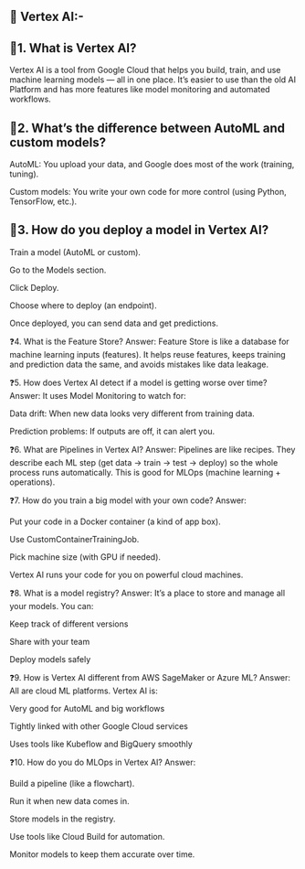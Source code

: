## 🧠 Vertex AI:-

## 🔵1. What is Vertex AI?

Vertex AI is a tool from Google Cloud that helps you build, train, and use machine learning models — all in one place. It’s easier to use than the old AI Platform and has more features like model monitoring and automated workflows.

## 🔵2. What’s the difference between AutoML and custom models?

AutoML: You upload your data, and Google does most of the work (training, tuning).

Custom models: You write your own code for more control (using Python, TensorFlow, etc.).

## 🔵3. How do you deploy a model in Vertex AI?

Train a model (AutoML or custom).

Go to the Models section.

Click Deploy.

Choose where to deploy (an endpoint).

Once deployed, you can send data and get predictions.

❓4. What is the Feature Store?
Answer:
Feature Store is like a database for machine learning inputs (features). It helps reuse features, keeps training and prediction data the same, and avoids mistakes like data leakage.

❓5. How does Vertex AI detect if a model is getting worse over time?
Answer:
It uses Model Monitoring to watch for:

Data drift: When new data looks very different from training data.

Prediction problems: If outputs are off, it can alert you.

❓6. What are Pipelines in Vertex AI?
Answer:
Pipelines are like recipes. They describe each ML step (get data → train → test → deploy) so the whole process runs automatically. This is good for MLOps (machine learning + operations).

❓7. How do you train a big model with your own code?
Answer:

Put your code in a Docker container (a kind of app box).

Use CustomContainerTrainingJob.

Pick machine size (with GPU if needed).

Vertex AI runs your code for you on powerful cloud machines.

❓8. What is a model registry?
Answer:
It’s a place to store and manage all your models. You can:

Keep track of different versions

Share with your team

Deploy models safely

❓9. How is Vertex AI different from AWS SageMaker or Azure ML?
Answer:
All are cloud ML platforms. Vertex AI is:

Very good for AutoML and big workflows

Tightly linked with other Google Cloud services

Uses tools like Kubeflow and BigQuery smoothly

❓10. How do you do MLOps in Vertex AI?
Answer:

Build a pipeline (like a flowchart).

Run it when new data comes in.

Store models in the registry.

Use tools like Cloud Build for automation.

Monitor models to keep them accurate over time.
